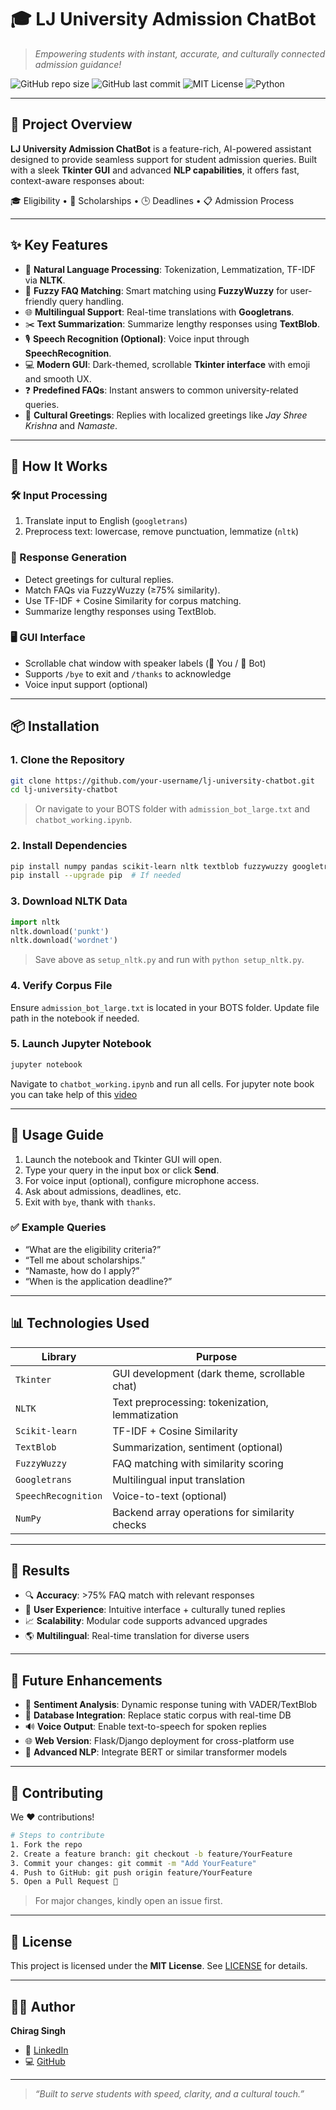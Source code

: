 # 🎓 LJ University Admission ChatBot

> *Empowering students with instant, accurate, and culturally connected admission guidance!*

![GitHub repo size](https://img.shields.io/github/repo-size/CHIRAG-singh123/lj-university-chatbot)
![GitHub last commit](https://img.shields.io/github/last-commit/CHIRAG-singh123/lj-university-chatbot)
![MIT License](https://img.shields.io/badge/license-MIT-green)
![Python](https://img.shields.io/badge/Made%20with-Python-blue)

---

## 🌟 Project Overview

**LJ University Admission ChatBot** is a feature-rich, AI-powered assistant designed to provide seamless support for student admission queries. Built with a sleek **Tkinter GUI** and advanced **NLP capabilities**, it offers fast, context-aware responses about:

🎓 Eligibility • 🎁 Scholarships • 🕒 Deadlines • 📋 Admission Process

---

## ✨ Key Features

- 🤖 **Natural Language Processing**: Tokenization, Lemmatization, TF-IDF via **NLTK**.
- 🧠 **Fuzzy FAQ Matching**: Smart matching using **FuzzyWuzzy** for user-friendly query handling.
- 🌐 **Multilingual Support**: Real-time translations with **Googletrans**.
- ✂️ **Text Summarization**: Summarize lengthy responses using **TextBlob**.
- 🎙️ **Speech Recognition (Optional)**: Voice input through **SpeechRecognition**.
- 💻 **Modern GUI**: Dark-themed, scrollable **Tkinter interface** with emoji and smooth UX.
- ❓ **Predefined FAQs**: Instant answers to common university-related queries.
- 🙏 **Cultural Greetings**: Replies with localized greetings like *Jay Shree Krishna* and *Namaste*.

---

## 🧠 How It Works

### 🛠 Input Processing
1. Translate input to English (`googletrans`)
2. Preprocess text: lowercase, remove punctuation, lemmatize (`nltk`)

### 🔁 Response Generation
- Detect greetings for cultural replies.
- Match FAQs via FuzzyWuzzy (≥75% similarity).
- Use TF-IDF + Cosine Similarity for corpus matching.
- Summarize lengthy responses using TextBlob.

### 🖥 GUI Interface
- Scrollable chat window with speaker labels (👤 You / 🤖 Bot)
- Supports `/bye` to exit and `/thanks` to acknowledge
- Voice input support (optional)

---

## 📦 Installation

### 1. Clone the Repository
```bash
git clone https://github.com/your-username/lj-university-chatbot.git
cd lj-university-chatbot
```

> Or navigate to your BOTS folder with `admission_bot_large.txt` and `chatbot_working.ipynb`.

### 2. Install Dependencies
```bash
pip install numpy pandas scikit-learn nltk textblob fuzzywuzzy googletrans==3.1.0a0 SpeechRecognition
pip install --upgrade pip  # If needed
```

### 3. Download NLTK Data
```python
import nltk
nltk.download('punkt')
nltk.download('wordnet')
```

> Save above as `setup_nltk.py` and run with `python setup_nltk.py`.

### 4. Verify Corpus File
Ensure `admission_bot_large.txt` is located in your BOTS folder. Update file path in the notebook if needed.

### 5. Launch Jupyter Notebook
```bash
jupyter notebook
```

Navigate to `chatbot_working.ipynb` and run all cells.
For jupyter note book you can take help of this [video](https://youtu.be/8YGPfGDYAgI?si=UZFb_4p26i5hIo4R)

---

## 🚀 Usage Guide

1. Launch the notebook and Tkinter GUI will open.
2. Type your query in the input box or click **Send**.
3. For voice input (optional), configure microphone access.
4. Ask about admissions, deadlines, etc.
5. Exit with `bye`, thank with `thanks`.

### ✅ Example Queries
- “What are the eligibility criteria?”
- “Tell me about scholarships.”
- “Namaste, how do I apply?”
- “When is the application deadline?”

---

## 📊 Technologies Used

| Library           | Purpose                                               |
|------------------|-------------------------------------------------------|
| `Tkinter`        | GUI development (dark theme, scrollable chat)         |
| `NLTK`           | Text preprocessing: tokenization, lemmatization       |
| `Scikit-learn`   | TF-IDF + Cosine Similarity                            |
| `TextBlob`       | Summarization, sentiment (optional)                   |
| `FuzzyWuzzy`     | FAQ matching with similarity scoring                  |
| `Googletrans`    | Multilingual input translation                        |
| `SpeechRecognition` | Voice-to-text (optional)                           |
| `NumPy`          | Backend array operations for similarity checks        |

---

## 🎯 Results

- 🔍 **Accuracy**: >75% FAQ match with relevant responses
- 💬 **User Experience**: Intuitive interface + culturally tuned replies
- 📈 **Scalability**: Modular code supports advanced upgrades
- 🌎 **Multilingual**: Real-time translation for diverse users

---

## 🔮 Future Enhancements

- 🧠 **Sentiment Analysis**: Dynamic response tuning with VADER/TextBlob
- 💾 **Database Integration**: Replace static corpus with real-time DB
- 🔊 **Voice Output**: Enable text-to-speech for spoken replies
- 🌐 **Web Version**: Flask/Django deployment for cross-platform use
- 🤖 **Advanced NLP**: Integrate BERT or similar transformer models

---

## 🤝 Contributing

We ❤️ contributions!

```bash
# Steps to contribute
1. Fork the repo
2. Create a feature branch: git checkout -b feature/YourFeature
3. Commit your changes: git commit -m "Add YourFeature"
4. Push to GitHub: git push origin feature/YourFeature
5. Open a Pull Request 🚀
```

> For major changes, kindly open an issue first.

---

## 📜 License

This project is licensed under the **MIT License**. See [LICENSE](LICENSE) for details.

---

## 👨‍💻 Author

**Chirag Singh**

- 🔗 [LinkedIn](https://www.linkedin.com/in/thechiragsingh/)
- 💻 [GitHub](https://github.com/CHIRAG-singh123)

---

> *“Built to serve students with speed, clarity, and a cultural touch.”*
